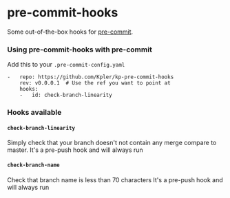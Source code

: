pre-commit-hooks
================

Some out-of-the-box hooks for [pre-commit](https://github.com/pre-commit/pre-commit).

### Using pre-commit-hooks with pre-commit

Add this to your `.pre-commit-config.yaml`

    -   repo: https://github.com/Kpler/kp-pre-commit-hooks
        rev: v0.0.0.1  # Use the ref you want to point at
        hooks:
        -   id: check-branch-linearity


### Hooks available

#### `check-branch-linearity`
Simply check that your branch doesn't not contain any merge compare to master.
It's a pre-push hook and will always run

#### `check-branch-name`
Check that branch name is less than 70 characters
It's a pre-push hook and will always run

